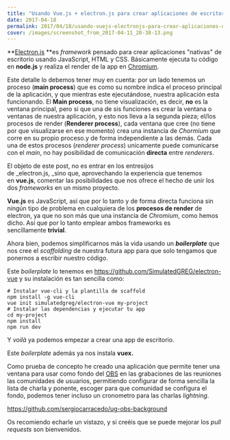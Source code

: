 ```yaml
---
title: "Usando Vue.js + electron.js para crear aplicaciones de escritorio"
date: 2017-04-18
permalink: 2017/04/18/usando-vuejs-electronjs-para-crear-aplicaciones-de-escritorio/
cover: /images/screenshot_from_2017-04-11_20-38-13.png
---
```

**[Electron.js](https://electron.atom.io/) **es _framework_ pensado para crear aplicaciones "nativas" de escritorio usando JavaScript, HTML y CSS. Básicamente ejecuta tu código en **node.js** y realiza el render de la app en [Chromium](https://www.chromium.org/).

Este detalle lo debemos tener muy en cuenta: por un lado tenemos un proceso (**main process**) que es como su nombre indica el proceso principal de la aplicación, y que mientras este ejecutándose, nuestra aplicación esta funcionando. El **Main process**, no tiene visualización, es decir, **no** es la ventana principal, pero si que una de sis funciones es crear la ventana o ventanas de nuestra aplicación, y esto nos lleva a la segunda pieza; el/los procesos de render (**Renderer process**), cada ventana que cree (no tiene por que visualizarse en ese momento) crea una instancia de _Chormium_ que corre en su propio proceso.y de forma independiente a las demás. Cada una de estos procesos (_renderer process_) unicamente puede comunicarse con el _main_, no hay posibilidad de comunicación **directa** entre _renderers_.

El objeto de este post, no es entrar en los entresijos de _electron.js, _sino que, aprovechando la experiencia que tenemos en **vue.js**, comentar las posibilidades que nos ofrece el hecho de unir los dos _frameworks_ en un mismo proyecto.

**Vue.js** es JavaScript, así que por lo tanto y de forma directa funciona sin ningún tipo de problema en cualquiera de los **procesos de render** de electron, ya que no son más que una instancia de _Chromium_, como hemos dicho. Así que por lo tanto emplear ambos frameworks es sencillamente **trivial**. 

Ahora bien, podemos simplificarnos más la vida usando un _**boilerplate**_ que nos cree el _scaffolding_ de nuestra futura app para que solo tengamos que ponernos a escribir nuestro código.

Este _boilerplate_ lo tenemos en https://github.com/SimulatedGREG/electron-vue y su instalación es tan sencilla como:

```
# Instalar vue-cli y la plantilla de scaffold  
npm install -g vue-cli  
vue init simulatedgreg/electron-vue my-project  
# Instalar las dependencias y ejecutar tu app  
cd my-project  
npm install  
npm run dev
```

Y _voilà_ ya podemos empezar a crear una app de escritorio.

Este _boilerplate_ además ya nos instala **vuex.**

Como prueba de concepto he creado una aplicación que permite tener una ventana para usar como fondo del [OBS](https://obsproject.com/) en las grabaciones de las reuniones las comunidades de usuarios, permitiendo configurar de forma sencilla la lista de charla y ponente, escoger para que comunidad se configura el fondo, podemos tener incluso un cronometro para las charlas _lightning_.

https://github.com/sergiocarracedo/ug-obs-background

Os recomiendo echarle un vistazo, y si creéis que se puede mejorar los _pull requests_ son bienvenidos.

